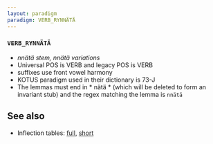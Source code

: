 ```yaml
---
layout: paradigm
paradigm: VERB_RYNNÄTÄ
---
```

### ` VERB_RYNNÄTÄ `

* _nnätä stem, nnätä variations_
* Universal POS is VERB and legacy POS is VERB
* suffixes use front vowel harmony
* KOTUS paradigm used in their dictionary is 73-J
* The lemmas must end in * nätä * (which will be deleted to form an invariant stub) and the regex matching the lemma is ` nnätä `

## See also

* Inflection tables: [full](gen/R/rynnätä.html), [short](gen/R/rynnätä_wikt.html)

